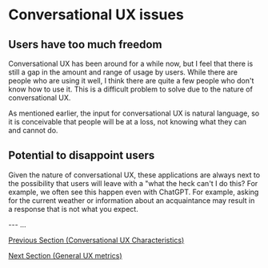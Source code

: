 # Conversational UX issues

## Users have too much freedom

Conversational UX has been around for a while now, but I feel that there is still a gap in the amount and range of usage by users. While there are people who are using it well, I think there are quite a few people who don't know how to use it. This is a difficult problem to solve due to the nature of conversational UX.

As mentioned earlier, the input for conversational UX is natural language, so it is conceivable that people will be at a loss, not knowing what they can and cannot do.

## Potential to disappoint users

Given the nature of conversational UX, these applications are always next to the possibility that users will leave with a "what the heck can't I do this? For example, we often see this happen even with ChatGPT. For example, asking for the current weather or information about an acquaintance may result in a response that is not what you expect.

--- ...

[Previous Section (Conversational UX Characteristics)](/guides/attributes.md)

[Next Section (General UX metrics) ](/guides/metrics.md)
